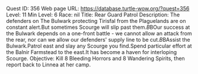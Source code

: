 Quest ID: 356
Web page URL: https://database.turtle-wow.org/?quest=356
Level: 11
Min Level: 6
Race: nil
Title: Rear Guard Patrol
Description: The defenders on The Bulwark protecting Tirisfal from the Plaguelands are on constant alert.But sometimes Scourge will slip past them.$B$BOur success at the Bulwark depends on a one-front battle - we cannot allow an attack from the rear, nor can we allow our defenders' supply line to be cut.$B$BAssist the Bulwark.Patrol east and slay any Scourge you find.Spend particular effort at the Balnir Farmstead to the east.It has become a haven for interloping Scourge.
Objective: Kill 8 Bleeding Horrors and 8 Wandering Spirits, then report back to Linnea at her camp.
